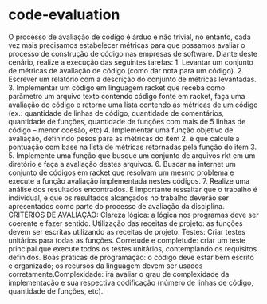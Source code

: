 # code-evaluation
O processo de avaliação de código é árduo e não trivial, no entanto, cada vez mais precisamos estabelecer métricas para que possamos avaliar o processo de construção de código nas empresas de software. Diante deste cenário, realize a execução das seguintes tarefas: 1. Levantar um conjunto de métricas de avaliação de código (como dar nota para um código). 2. Escrever um relatório com a descrição do conjunto de métricas levantadas. 3. Implementar um código em linguagem racket que receba como parâmetro um arquivo texto contendo código fonte em racket, faça uma avaliação do código e retorne uma lista contendo as métricas de um código (ex.: quantidade de linhas de código, quantidade de comentários, quantidade de funções, quantidade de funções com mais de 5 linhas de código – menor coesão, etc) 4. Implementar uma função objetivo de avaliação, definindo pesos para as métricas do item 2. e que calcule a pontuação com base na lista de métricas retornadas pela função do item 3. 5. Implemente uma função que busque um conjunto de arquivos rkt em um diretório e faça a avaliação destes arquivos. 6. Buscar na internet um conjunto de códigos em racket que resolvam um mesmo problema e execute a função avaliação implementada nestes códigos. 7. Realize uma análise dos resultados encontrados. É importante ressaltar que o trabalho é individual, e que os resultados alcançados no trabalho deverão ser apresentados como parte do processo de avaliação da disciplina.  CRITÉRIOS DE AVALIAÇÃO: Clareza lógica: a lógica nos programas deve ser coerente e fazer sentido. Utilização das receitas de projeto: as funções devem ser escritas utilizando as receitas de projeto. Testes: Criar testes unitários para todas as funções. Corretude e completude: criar um teste principal que execute todos os testes unitários, contemplando os requisitos definidos. Boas práticas de programação: o código deve estar bem escrito e organizado; os recursos da linguagem devem ser usados corretamente.Complexidade: irá avaliar o grau de complexidade da implementação e sua respectiva
codificação (número de linhas de código, quantidade de funções, etc).
